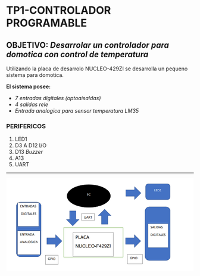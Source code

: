 # TP1-CONTROLADOR PROGRAMABLE
## OBJETIVO: _**Desarrolar un controlador para domotica con control de temperatura**_
Utilizando la placa de desarrolo NUCLEO-429ZI se desarrolla un pequeno sistema para domotica.

**El sistema posee:**
- *7 entradas digitales (optoaisaldas)*
- *4 salidas rele*
- *Entrada analogica para sensor temperatura LM35*
### PERIFERICOS
1. LED1
2. D3 A D12 I/O
3. D13 *Buzzer*
4. A13
5. UART
___
![diagrama Perifericos](diagrama.png)


